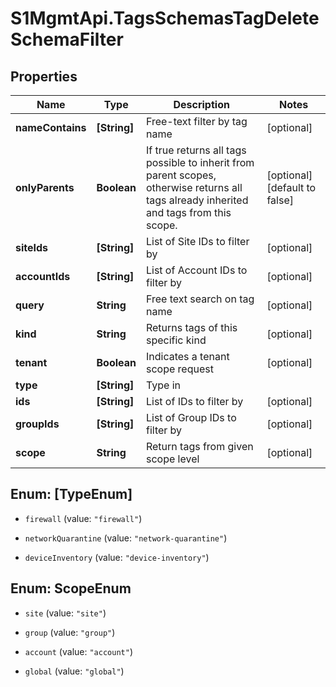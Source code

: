 # S1MgmtApi.TagsSchemasTagDeleteSchemaFilter

## Properties
Name | Type | Description | Notes
------------ | ------------- | ------------- | -------------
**nameContains** | **[String]** | Free-text filter by tag name | [optional] 
**onlyParents** | **Boolean** | If true returns all tags possible to inherit from parent scopes, otherwise returns all tags already inherited and tags from this scope. | [optional] [default to false]
**siteIds** | **[String]** | List of Site IDs to filter by | [optional] 
**accountIds** | **[String]** | List of Account IDs to filter by | [optional] 
**query** | **String** | Free text search on tag name | [optional] 
**kind** | **String** | Returns tags of this specific kind | [optional] 
**tenant** | **Boolean** | Indicates a tenant scope request | [optional] 
**type** | **[String]** | Type in | 
**ids** | **[String]** | List of IDs to filter by | [optional] 
**groupIds** | **[String]** | List of Group IDs to filter by | [optional] 
**scope** | **String** | Return tags from given scope level | [optional] 


<a name="[TypeEnum]"></a>
## Enum: [TypeEnum]


* `firewall` (value: `"firewall"`)

* `networkQuarantine` (value: `"network-quarantine"`)

* `deviceInventory` (value: `"device-inventory"`)




<a name="ScopeEnum"></a>
## Enum: ScopeEnum


* `site` (value: `"site"`)

* `group` (value: `"group"`)

* `account` (value: `"account"`)

* `global` (value: `"global"`)




